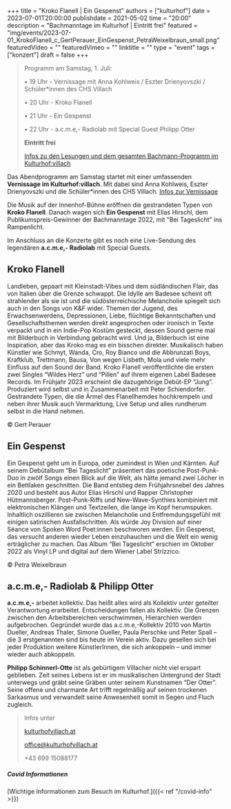 +++
title = "Kroko Flanell | Ein Gespenst"
authors = ["kulturhof"]
date = 2023-07-01T20:00:00
publishdate = 2021-05-02
time = "20:00"
description = "Bachmanntage im Kulturhof | Eintritt frei"
featured = "img/events/2023-07-01_KrokoFlanell_c_GertPerauer_EinGespenst_PetraWeixelbraun_small.png"
featuredVideo = ""
featuredVimeo = ""
linktitle = ""
type = "event"
tags = ["konzert"]
draft = false
+++

>Programm am Samstag, 1. Juli:
>
>•	19 Uhr - Vernissage mit Anna Kohlweis / Eszter Drienyovszki / Schüler\*innen des CHS Villach
>
>•	20 Uhr - Kroko Flanell
>
>•	21 Uhr - Ein Gespenst
>
>•	22 Uhr - a.c.m.e,- Radiolab mit Special Guest Philipp Otter
>
>**Eintritt frei**
>
>[Infos zu den Lesungen und dem gesamten Bachmann-Programm im Kulturhof:villach](https://kulturhofvillach.at/events/2023/2023-06-30_bachmann/)


Das Abendprogramm am Samstag startet mit einer umfassenden **Vernissage im Kulturhof:villach**. Mit dabei sind Anna Kohlweis, Eszter Drienyovszki und die Schüler\*innen des CHS Villach.
[Infos zur Vernissage](https://kulturhofvillach.at/news/2023-07-01_bachmannvernissage/)

Die Musik auf der Innenhof-Bühne eröffnen die gestrandeten Typen von **Kroko Flanell**. Danach wagen sich **Ein Gespenst** mit Elias Hirschl, dem Publikumspreis-Gewinner der Bachmanntage 2022, mit "Bei Tageslicht" ins Rampenlicht.

Im Anschluss an die Konzerte gibt es noch eine Live-Sendung des legendären **a.c.m.e,- Radiolab** mit Special Guests.

## Kroko Flanell ##

Landleben, gepaart mit Kleinstadt-Vibes und dem südländischen Flair, das von Italien über die Grenze schwappt. Die Idylle am Badesee scheint oft strahlender als sie ist und die südösterreichische Melancholie spiegelt sich auch in den Songs von K&F wider.
Themen der Jugend, des Erwachsenwerdens, Depressionen, Liebe, flüchtige Bekanntschaften und Gesellschaftsthemen werden direkt angesprochen oder ironisch in Texte verpackt und in ein Indie-Pop Kostüm gesteckt, dessen Sound gerne mal mit Bilderbuch in Verbindung gebracht wird. 
Und ja, Bilderbuch ist eine Inspiration, aber das Kroko mag es ein bisschen direkter. Musikalisch haben Künstler wie Schmyt, Wanda, Cro, Roy Bianco und die Abbrunzati Boys, Kraftklub, Trettmann, Bausa, Von wegen Lisbeth, Mola und viele mehr Einfluss auf den Sound der Band.
Kroko Flanell veröffentlichte die ersten zwei Singles “Wildes Herz” und “Pillen” auf ihrem eigenen Label Badesee Records. Im Frühjahr 2023 erscheint die dazugehörige Debüt-EP “Jung”.  
Produziert wird selbst und in Zusammenarbeit mit Peter Schiendorfer. 
Gestrandete Typen, die die Ärmel des Flanellhemdes hochkrempeln und neben ihrer Musik auch Vermarktung, Live Setup und alles rundherum selbst in die Hand nehmen.

© Gert Perauer

## Ein Gespenst ##
Ein Gespenst geht um in Europa, oder zumindest in Wien und Kärnten. Auf seinem Debütalbum “Bei
Tageslicht” präsentiert das poetische Post-Punk-Duo in zwölf Songs einen Blick auf die Welt,
als hätte jemand zwei Löcher in ein Bettlaken geschnitten. Die Band entstieg dem
Frühjahrsnebel des Jahres 2020 und besteht aus Autor Elias Hirschl und Rapper Christopher
Hütmannsberger. Post-Punk-Riffs und New-Wave-Synthies kombiniert mit elektronischen
Klängen und Textzeilen, die lange im Kopf herumspuken. Inhaltlich oszillieren sie zwischen
Melancholie und Entfremdungsgefühl mit einigen satirischen Ausfallschritten. Als würde Joy
Division auf einer Séance von Spoken Word Poet:innen beschworen werden. Ein Gespenst,
das versucht anderen wieder Leben einzuhauchen und die Welt ein wenig erträglicher zu
machen. Das Album “Bei Tageslicht” erschien im Oktober 2022 als Vinyl LP und digital
auf dem Wiener Label Strizzico.

© Petra Weixelbraun

## a.c.m.e,- Radiolab & Philipp Otter  ##
**a.c.m.e,-** arbeitet kollektiv. Das heißt alles wird als Kollektiv unter geteilter Verantwortung erarbeitet. Entscheidungen fallen als Kollektiv. Die Grenzen zwischen den Arbeitsbereichen verschwimmen, Hierarchien werden aufgebrochen. Gegründet wurde das a.c.m.e,-Kollektiv 2010 von Martin Dueller, Andreas Thaler, Simone Dueller, Paula Perschke und Peter Spall – die 3 erstgenannten sind bis heute im Verein aktiv. Dazu gesellen sich bei jeder Produktion weitere KünstlerInnen, die sich ankoppeln – und immer wieder auch abkoppeln.

**Philipp Schinnerl-Otte** ist als gebürtigem Villacher nicht viel erspart geblieben. Zeit seines Lebens ist er im musikalischen Untergrund der Stadt unterwegs und gräbt seine Gräben unter seinem Kunstnamen “Der Otter”. Seine offene und charmante Art trifft regelmäßig auf seinen trockenen Sarkasmus und verwandelt seine Anwesenheit somit in Segen und Fluch zugleich.


>Infos unter
>
>[kulturhofvillach.at](https://www.kulturhofvillach.at/)
>
>office@kulturhofvillach.at
>
>+43 699 15088177

##### Covid Informationen
[Wichtige Informationen zum Besuch im Kulturhof.]({{< ref "/covid-info" >}})
